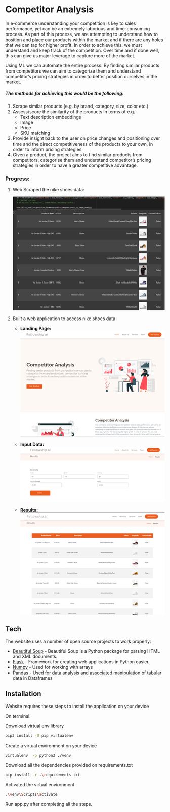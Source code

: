 # Competitor Analysis

In e-commerce understanding your competition is key to sales performance, yet can be an extremely laborious and time-consuming process. As part of this process, we are attempting to understand how to position and place our products within the market and if there are any holes that we can tap for higher profit. In order to achieve this, we must understand and keep track of the competition. Over time and if done well, this can give us major leverage to capture more of the market.

Using ML we can automate the entire process. By finding similar products from competitors we can aim to categorize them and understand competitor’s pricing strategies in order to better position ourselves in the market.

##### The methods for achieving this would be the following:
1. Scrape similar products (e.g. by brand, category, size, color etc.)
2. Assess/score the similarity of the products in terms of e.g.
   - Text description embeddings
   - Image 
   - Price
   - SKU matching
3. Provide insight back to the user on price changes and positioning over time and the direct competitiveness of the products to your own, in order to inform pricing strategies
4. Given a product, the project aims to find similar products from competitors, categorise them and understand competitor’s pricing strategies in order to have a greater competitive advantage.


### Progress:

1. Web Scraped the nike shoes data:

    ![App Screenshot](https://github.com/prathameshparit/Dummy-Storage/blob/a2ee836e440ea5ecc013b09b5bc66d27ba44e891/readme%20images/fellowship/notebook_1.png?raw=true)

2. Built a web application to access nike shoes data
   
    - **Landing Page:**
    ![App Screenshot](https://github.com/prathameshparit/Dummy-Storage/blob/a2ee836e440ea5ecc013b09b5bc66d27ba44e891/readme%20images/fellowship/landing.png?raw=true)
    
    - **Input Data:**
    ![App Screenshot](https://github.com/prathameshparit/Dummy-Storage/blob/a2ee836e440ea5ecc013b09b5bc66d27ba44e891/readme%20images/fellowship/input.png?raw=true)
    
    - **Results:**
    ![App Screenshot](https://github.com/prathameshparit/Dummy-Storage/blob/a2ee836e440ea5ecc013b09b5bc66d27ba44e891/readme%20images/fellowship/results.png?raw=true)



## Tech

The website uses a number of open source projects to work properly:

- [Beautiful Soup] - Beautiful Soup is a Python package for parsing HTML and XML documents.
- [Flask] - Framework for creating web applications in Python easier.
- [Numpy] - Used for working with arrays
- [Pandas] - Used for data analysis and associated manipulation of tabular data in Dataframes

## Installation

Website requires these steps to install the application on your device


On terminal:

Download virtual env library
```sh
pip3 install -U pip virtualenv
```

Create a virtual environment on your device
```sh
virtualenv  -p python3 ./venv
```

Download all the dependencies provided on requirements.txt
```sh
pip install -r .\requirements.txt
```

Activated the virtual environment
```sh
.\venv\Scripts\activate
```

Run app.py after completing all the steps.






   
[Beautiful soup]: <https://www.crummy.com/software/BeautifulSoup/bs4/doc/>
[Scikit-Learn]: <https://scikit-learn.org/stable/>
[Flask]: <https://flask.palletsprojects.com/en/2.1.x/>
[Numpy]: <https://numpy.org/>
[Pandas]: <https://pandas.pydata.org/>


